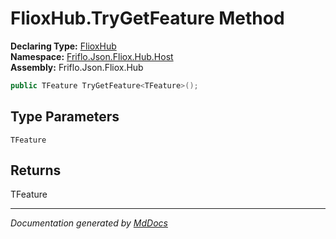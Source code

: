 ﻿<!--  
  <auto-generated>   
    The contents of this file were generated by a tool.  
    Changes to this file may be list if the file is regenerated  
  </auto-generated>   
-->

# FlioxHub.TryGetFeature Method

**Declaring Type:** [FlioxHub](../index.md)  
**Namespace:** [Friflo.Json.Fliox.Hub.Host](../../index.md)  
**Assembly:** Friflo.Json.Fliox.Hub

```csharp
public TFeature TryGetFeature<TFeature>();
```

## Type Parameters

`TFeature`

## Returns

TFeature

___

*Documentation generated by [MdDocs](https://github.com/ap0llo/mddocs)*
